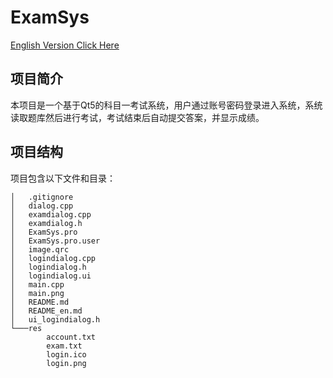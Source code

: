 # ExamSys
[English Version Click Here](README_en.md)

## 项目简介
本项目是一个基于Qt5的科目一考试系统，用户通过账号密码登录进入系统，系统读取题库然后进行考试，考试结束后自动提交答案，并显示成绩。

## 项目结构
项目包含以下文件和目录：

```shell
│   .gitignore
│   dialog.cpp
│   examdialog.cpp
│   examdialog.h
│   ExamSys.pro
│   ExamSys.pro.user
│   image.qrc
│   logindialog.cpp
│   logindialog.h
│   logindialog.ui
│   main.cpp
│   main.png
│   README.md
│   README_en.md
│   ui_logindialog.h
└───res
        account.txt
        exam.txt
        login.ico
        login.png
```

